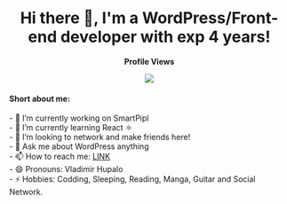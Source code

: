 <div align="center"><h1>Hi there 👋,
I'm a WordPress/Front-end developer with exp 4 years!</h1></div>

<div align="center">
  <p><b>Profile Views</b></p>
  <img src="https://profile-counter.glitch.me/artstyle111/count.svg" />
</div>
<div align="left">
<h4>Short about me:</h4>
- 🔭 I’m currently working on SmartPipl <br>
- 🌱 I’m currently learning React ⚛️<br>
- 🤔 I’m looking to network and make friends here!<br>
- 💬 Ask me about WordPress anything  <br>
- 📫 How to reach me: <a href="https://www.linkedin.com/in/volodymyr-hupalo-a78456172/">LINK</a><br>
- 😄 Pronouns: Vladimir Hupalo<br>
- ⚡ Hobbies: Codding, Sleeping, Reading, Manga, Guitar and Social Network.<br>
</div>
